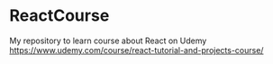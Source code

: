 # ReactCourse
My repository to learn course about React on Udemy
https://www.udemy.com/course/react-tutorial-and-projects-course/
